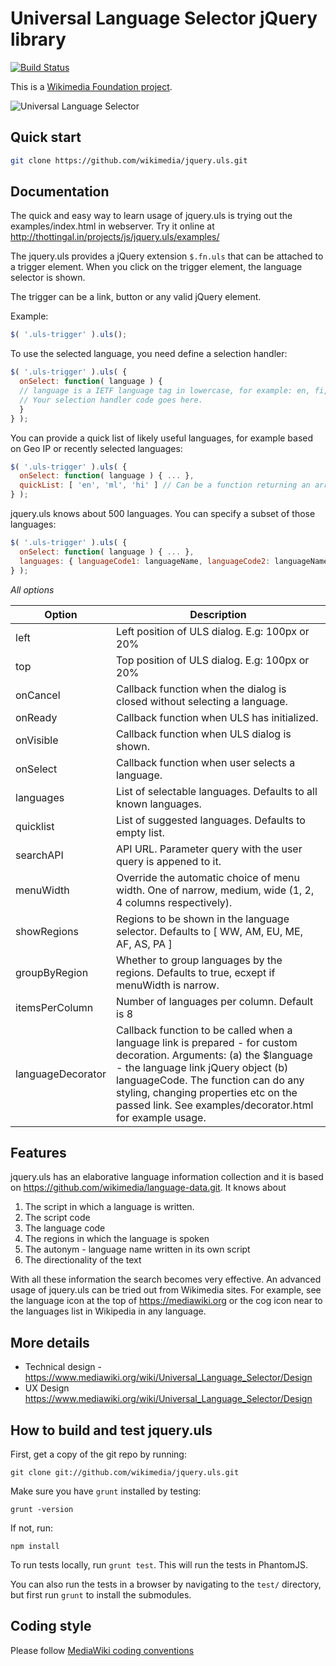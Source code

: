 Universal Language Selector jQuery library
==================================
[![Build Status](https://secure.travis-ci.org/wikimedia/jquery.uls.png)](http://travis-ci.org/wikimedia/jquery.uls)

This is a [Wikimedia Foundation project](https://www.mediawiki.org/wiki/Project_Milkshake).


![Universal Language Selector](https://upload.wikimedia.org/wikipedia/commons/a/a1/UniversalLanguageSelector-Compact.png "Universal Language Selector")

Quick start
-----------

```bash
git clone https://github.com/wikimedia/jquery.uls.git
```

Documentation
-------------

The quick and easy way to learn usage of jquery.uls is trying out the examples/index.html in webserver. Try it online at http://thottingal.in/projects/js/jquery.uls/examples/

The jquery.uls provides a jQuery extension ```$.fn.uls``` that can be attached to a trigger element. When you click on the trigger element, the language selector is shown.

The trigger can be a link, button or any valid jQuery element.

Example:
```javascript
$( '.uls-trigger' ).uls();
```

To use the selected language, you need define a selection handler:

```javascript
$( '.uls-trigger' ).uls( {
  onSelect: function( language ) {
  // language is a IETF language tag in lowercase, for example: en, fi, ku-latn
  // Your selection handler code goes here.
  }
} );
```

You can provide a quick list of likely useful languages, for example based on Geo IP or recently selected languages:

```javascript
$( '.uls-trigger' ).uls( {
  onSelect: function( language ) { ... },
  quickList: [ 'en', 'ml', 'hi' ] // Can be a function returning an array too.
} );
```

jquery.uls knows about 500 languages. You can specify a subset of those languages:

```javascript
$( '.uls-trigger' ).uls( {
  onSelect: function( language ) { ... },
  languages: { languageCode1: languageName, languageCode2: languageName2, .... },
} );
```

*All options*

| Option      | Description |
|-------------|---------------------|
| left        | Left position of ULS dialog. E.g: 100px or 20% |
| top         | Top position of ULS dialog. E.g: 100px or 20% |
| onCancel    | Callback function when the dialog is closed without selecting a language. |
| onReady     | Callback function when ULS has initialized. |
| onVisible   | Callback function when ULS dialog is shown. |
| onSelect    | Callback function when user selects a language. |
| languages   | List of selectable languages. Defaults to all known languages. |
| quicklist   | List of suggested languages. Defaults to empty list. |
| searchAPI   | API URL. Parameter query with the user query is appened to it. |
| menuWidth   | Override the automatic choice of menu width. One of narrow, medium, wide (1, 2, 4 columns respectively). |
| showRegions | Regions to be shown in the language selector. Defaults to [ WW, AM, EU, ME, AF, AS, PA ] |
| groupByRegion | Whether to group languages by the regions. Defaults to true, ecxept if menuWidth is narrow. |
| itemsPerColumn | Number of languages per column. Default is 8 |
| languageDecorator | Callback function to be called when a language link is prepared - for custom decoration. Arguments: (a) the $language - the language link jQuery object (b) languageCode. The function can do any styling, changing properties etc on the passed link. See examples/decorator.html for example usage.|


Features
--------
jquery.uls has an elaborative language information collection and it is based on https://github.com/wikimedia/language-data.git. It knows about

1. The script in which a language is written.
2. The script code
3. The language code
4. The regions in which the language is spoken
5. The autonym - language name written in its own script
6. The directionality of the text

With all these information the search becomes very effective. An advanced usage of jquery.uls can be tried out from Wikimedia sites. For example, see the language icon at the top of https://mediawiki.org or the cog icon near to the languages list in Wikipedia in any language.

More details
------------
* Technical design - https://www.mediawiki.org/wiki/Universal_Language_Selector/Design
* UX Design https://www.mediawiki.org/wiki/Universal_Language_Selector/Design


How to build and test jquery.uls
----------------------------------

First, get a copy of the git repo by running:

```shell
git clone git://github.com/wikimedia/jquery.uls.git
```

Make sure you have `grunt` installed by testing:

```shell
grunt -version
```

If not, run:

```shell
npm install
```

To run tests locally, run `grunt test`. This will run the tests in PhantomJS.

You can also run the tests in a browser by navigating to the `test/` directory, but first run `grunt` to install the submodules.

Coding style
-------------

Please follow [MediaWiki coding conventions](https://www.mediawiki.org/wiki/Manual:Coding_conventions/JavaScript)
